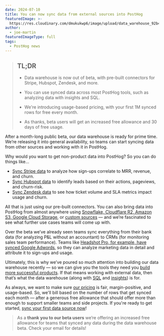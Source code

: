 ```yaml
---
date: 2024-07-10
title: You can now sync data from external sources into PostHog
featuredImage: >-
  https://res.cloudinary.com/dmukukwp6/image/upload/data_warehouse_92b43aa9de.jpg
author:
  - joe-martin
featuredImageType: full
tags:
  - PostHog news
---
```


> ## TL;DR
>
> - Data warehouse is now out of beta, with pre-built connectors for Stripe, Hubspot, Zendesk, and more.
>
> - You can use synced data across most PostHog tools, such as analyzing data with insights and SQL.
>
> - We're introducing usage-based pricing, with your first 1M synced rows for free every month.
>
> - As thanks, beta users will get an increased free allowance and 30 days of free usage.

After a month-long public beta, our data warehouse is ready for prime time. We’re releasing it into general availability, so teams can start syncing data from other sources and working with it in PostHog. 

Why would you want to get non-product data into PostHog? So you can do things like...

- [Sync Stripe data](/tutorials/stripe-reports) to analyze how sign-ups correlate to MRR, revenue, and churn.
- [Sync Hubspot data](/tutorials/hubspot-reports) to identify leads based on their actions, pageviews, and churn-risk.
- [Sync Zendesk data](/tutorials/zendesk-reports) to see how ticket volume and SLA metrics impact usage and churn.

All that is just using our pre-built connectors. You can also bring data into PostHog from almost anywhere using [Snowflake, Cloudflare R2, Amazon S3, Google Cloud Storage](/docs/cdp/sources), or [custom sources](/docs/cdp/sources#linking-a-custom-source) — and we’re fascinated to see what further use cases teams will come up with. 

Over the beta we’ve already seen teams sync everything from their bank data (for analyzing P&L without an accountant) to CRMs (for monitoring sales team performance). Teams like [Headshot Pro, for example, have synced Google Adwords](/customers/headshot-pro), so they can analyze marketing data in detail and attribute it to sign-ups and usage.

Ultimately, this is why we’ve poured so much attention into building our data warehouse recently — so we can give you the tools they need you [build more successful products](/handbook/why-does-posthog-exist). If that means working with external data, then that’s what the data warehouse (along with [SQL](/docs/sql) and [insights](/product-analytics)) is for. 

As always, we want to make sure [our pricing](/pricing) is fair, margin-positive, and usage-based. So, we'll bill based on the number of rows that get synced each month — after a generous free allowance that should offer more than enough to support smaller teams and side projects. If you're ready to get started, [sync your first data source now](https://us.posthog.com/pipeline/sources)!

> As a **thank you to our beta users** we’re offering an increased free allowance for teams that synced any data during the data warehouse beta. Check your email for details!
